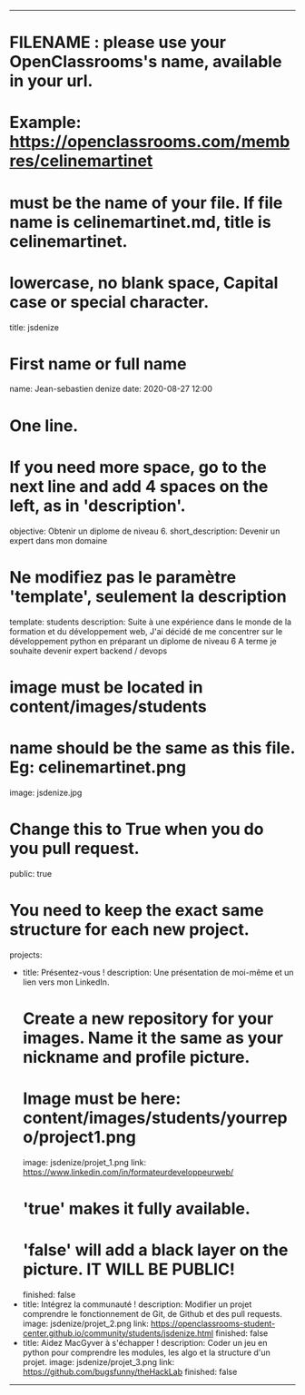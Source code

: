 ---

# FILENAME : please use your OpenClassrooms's name, available in your url.
# Example: https://openclassrooms.com/membres/celinemartinet
# must be the name of your file. If file name is celinemartinet.md, title is celinemartinet.
# lowercase, no blank space, Capital case or special character.
title: jsdenize

# First name or full name
name: Jean-sebastien denize
date: 2020-08-27 12:00

# One line.
# If you need more space, go to the next line and add 4 spaces on the left, as in 'description'.
objective: Obtenir un diplome de niveau 6.
short_description: Devenir un expert dans mon domaine 

# Ne modifiez pas le paramètre 'template', seulement la description
template: students
description:
    Suite à une expérience dans le monde de la formation et du développement web,
    J'ai décidé de me concentrer sur le développement python en préparant un diplome de niveau 6
    A terme je souhaite devenir expert backend / devops


# image must be located in content/images/students
# name should be the same as this file. Eg: celinemartinet.png
image: jsdenize.jpg

# Change this to True when you do you pull request.
public: true

# You need to keep the exact same structure for each new project.
projects:
  - title: Présentez-vous !
    description: Une présentation de moi-même et un lien vers mon LinkedIn.
    # Create a new repository for your images. Name it the same as your nickname and profile picture.
    # Image must be here: content/images/students/yourrepo/project1.png
    image: jsdenize/projet_1.png
    link: https://www.linkedin.com/in/formateurdeveloppeurweb/
    # 'true' makes it fully available.
    # 'false' will add a black layer on the picture. IT WILL BE PUBLIC!
    finished: false
  - title: Intégrez la communauté !
    description: Modifier un projet comprendre le fonctionnement de Git, de Github et des pull requests. 
    image: jsdenize/projet_2.png
    link: https://openclassrooms-student-center.github.io/community/students/jsdenize.html
    finished: false
  - title: Aidez MacGyver à s'échapper !
    description: Coder un jeu en python pour comprendre les modules, les algo et la structure d'un projet. 
    image: jsdenize/projet_3.png
    link: https://github.com/bugsfunny/theHackLab
    finished: false
---